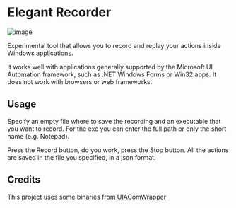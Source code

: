 # Elegant Recorder

![image](https://user-images.githubusercontent.com/981184/191825392-c3e051b0-e24a-4bc9-a23d-a2b984517861.png)

Experimental tool that allows you to record and replay your actions inside Windows applications.

It works well with applications generally supported by the Microsoft UI Automation framework, such as .NET Windows Forms or Win32 apps.
It does not work with browsers or web frameworks.

## Usage

Specify an empty file where to save the recording and an executable that you want to record.
For the exe you can enter the full path or only the short name (e.g. Notepad).

Press the Record button, do you work, press the Stop button. All the actions are saved in the file you specified, in a json format.

## Credits

This project uses some binaries from [UIAComWrapper](https://github.com/TestStack/UIAComWrapper)
